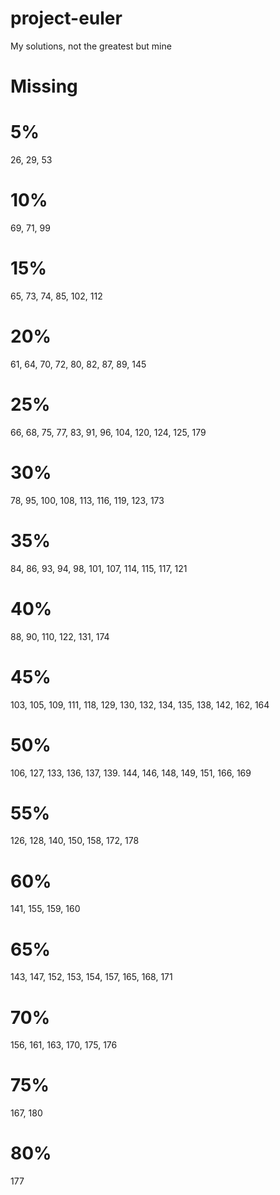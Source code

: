 # project-euler

My solutions, not the greatest but mine

# Missing

# 5%

26, 29, 53

# 10%

69, 71, 99

# 15%

65, 73, 74, 85, 102, 112

# 20%

61, 64, 70, 72, 80, 82, 87, 89, 145

# 25%

66, 68, 75, 77, 83, 91, 96, 104, 120, 124, 125, 179

# 30%

78, 95, 100, 108, 113, 116, 119, 123, 173

# 35%

84, 86, 93, 94, 98, 101, 107, 114, 115, 117, 121

# 40%

88, 90, 110, 122, 131, 174

# 45%

103, 105, 109, 111, 118, 129, 130, 132, 134, 135, 138, 142, 162, 164

# 50%

106, 127, 133, 136, 137, 139. 144, 146, 148, 149, 151, 166, 169

# 55%

126, 128, 140, 150, 158, 172, 178

# 60%

141, 155, 159, 160

# 65%

143, 147, 152, 153, 154, 157, 165, 168, 171

# 70%

156, 161, 163, 170, 175, 176

# 75%

167, 180

# 80%

177
